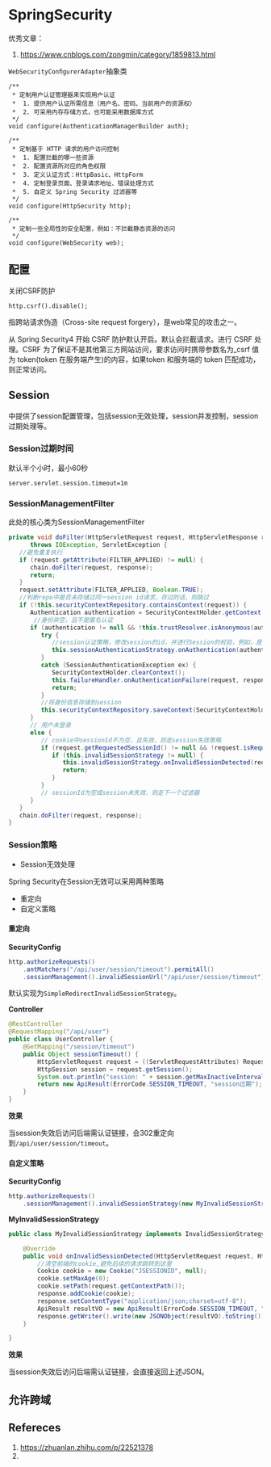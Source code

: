 # SpringSecurity



优秀文章：

1. https://www.cnblogs.com/zongmin/category/1859813.html







`WebSecurityConﬁgurerAdapter`抽象类

```
/**
 * 定制用户认证管理器来实现用户认证
 *  1. 提供用户认证所需信息（用户名、密码、当前用户的资源权）
 *  2. 可采用内存存储方式，也可能采用数据库方式
 */
void configure(AuthenticationManagerBuilder auth);

/**
 * 定制基于 HTTP 请求的用户访问控制
 *  1. 配置拦截的哪一些资源
 *  2. 配置资源所对应的角色权限
 *  3. 定义认证方式：HttpBasic、HttpForm
 *  4. 定制登录页面、登录请求地址、错误处理方式
 *  5. 自定义 Spring Security 过滤器等
 */
void configure(HttpSecurity http);

/**
 * 定制一些全局性的安全配置，例如：不拦截静态资源的访问
 */
void configure(WebSecurity web);
```



## 配置

关闭CSRF防护

```
http.csrf().disable();
```

指跨站请求伪造（Cross-site request forgery），是web常见的攻击之一。

从 Spring Security4 开始 CSRF 防护默认开启。默认会拦截请求。进行 CSRF 处理。CSRF 为了保证不是其他第三方网站访问，要求访问时携带参数名为_csrf 值为 token(token 在服务端产生)的内容，如果token 和服务端的 token 匹配成功，则正常访问。

## Session

中提供了session配置管理，包括session无效处理，session并发控制，session过期处理等。

### Session过期时间

默认半个小时，最小60秒

```
server.servlet.session.timeout=1m
```

### SessionManagementFilter

此处的核心类为SessionManagementFilter

```java
private void doFilter(HttpServletRequest request, HttpServletResponse response, FilterChain chain)
      throws IOException, ServletException {
   //避免重复执行
   if (request.getAttribute(FILTER_APPLIED) != null) {
      chain.doFilter(request, response);
      return;
   }
   request.setAttribute(FILTER_APPLIED, Boolean.TRUE);
   //判断repo中是否未存储过同一session id请求，存过的话，则跳过
   if (!this.securityContextRepository.containsContext(request)) {
      Authentication authentication = SecurityContextHolder.getContext().getAuthentication();
       //身份非空，且不是匿名认证
      if (authentication != null && !this.trustResolver.isAnonymous(authentication)) {
         try {
            //session认证策略，修改session的id，并进行Session的校验，例如，是否超过最大限制数
            this.sessionAuthenticationStrategy.onAuthentication(authentication, request, response);
         }
         catch (SessionAuthenticationException ex) {
            SecurityContextHolder.clearContext();
            this.failureHandler.onAuthenticationFailure(request, response, ex);
            return;
         }
         //将身份信息存储到session
         this.securityContextRepository.saveContext(SecurityContextHolder.getContext(), request, response);
      }
      // 用户未登录
      else {
         // cookie中sessionId不为空，且失效，则走session失效策略
         if (request.getRequestedSessionId() != null && !request.isRequestedSessionIdValid()) {
            if (this.invalidSessionStrategy != null) {
               this.invalidSessionStrategy.onInvalidSessionDetected(request, response);
               return;
            }
         }
         // sessionId为空或session未失效，则走下一个过滤器
      }
   }
   chain.doFilter(request, response);
}
```

### Session策略

- Session无效处理


Spring Security在Session无效可以采用两种策略

- 重定向
- 自定义策略

#### 重定向

**SecurityConfig**

```java
http.authorizeRequests()
	.antMatchers("/api/user/session/timeout").permitAll()
	.sessionManagement().invalidSessionUrl("/api/user/session/timeout").and();
```

默认实现为`SimpleRedirectInvalidSessionStrategy`。

**Controller**

```java
@RestController
@RequestMapping("/api/user")
public class UserController {
    @GetMapping("/session/timeout")
    public Object sessionTimeout() {
        HttpServletRequest request = ((ServletRequestAttributes) RequestContextHolder.currentRequestAttributes()).getRequest();
        HttpSession session = request.getSession();
        System.out.println("session: " + session.getMaxInactiveInterval());
        return new ApiResult(ErrorCode.SESSION_TIMEOUT, "session过期");
    }
}
```

**效果**

当session失效后访问后端需认证链接，会302重定向到`/api/user/session/timeout`。

#### 自定义策略

**SecurityConfig**

```java
http.authorizeRequests()
	.sessionManagement().invalidSessionStrategy(new MyInvalidSessionStrategy()).and();
```

**MyInvalidSessionStrategy**

```java
public class MyInvalidSessionStrategy implements InvalidSessionStrategy {

    @Override
    public void onInvalidSessionDetected(HttpServletRequest request, HttpServletResponse response) throws IOException {
        //清空前端的cookie,避免后续的请求跳转到这里
        Cookie cookie = new Cookie("JSESSIONID", null);
        cookie.setMaxAge(0);
        cookie.setPath(request.getContextPath());
        response.addCookie(cookie);
        response.setContentType("application/json;charset=utf-8");
        ApiResult resultVO = new ApiResult(ErrorCode.SESSION_TIMEOUT, "session过期！");
        response.getWriter().write(new JSONObject(resultVO).toString());
    }

}
```

**效果**

当session失效后访问后端需认证链接，会直接返回上述JSON。

## 允许跨域







## Refereces

1. https://zhuanlan.zhihu.com/p/22521378
1. 
